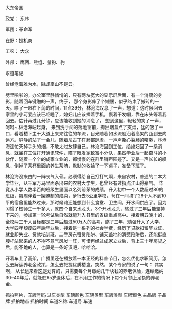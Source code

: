 大东帝国

政党： 东林

军团：革命军

在野：投机商

工农： 大众

外部： 鹰团、熊组、鬣狗、豹

















求道笔记

曾经沧海难为水，除却巫山不是云。

劈里啪啦的，办公室里静悄悄的，只有两块宽大的显示屏后面，有一个消瘦的身影，随着回车键啪的一声，终于， 那个身影伸了个懒腰，似乎结束了搬砖的一天。瞟了一眼右下角的时间，11点39分，林沧海叹息了一声，想道：这时候回去家里的小可爱应该已经睡了，媳妇儿应该捧着手机，裹着干发帽，靠在床头等着我回去。估计再过几分钟，应该能收到她的消息了， 想到这里，轻轻的笑了一声，呵呵~ 林沧海站起身， 来到洗手间的落地窗前，掏出烟盒点了支烟，猛的吸了一口，看着楼下主干大道上来来往往的车流，目光随着如水流般沿着高架的匝到去向远方。静静的站了一会儿，随着尼古丁在肺部肆虐，一声声撕心裂肺的咳嗽，林沧海连忙灭掉手头的烟，不敢太过放肆自己。林沧海回到工位，给媳妇回了一条消息，就坐在工位打开通讯软件，瞄了眼发家致富小分队，果然毕业后一起奋斗的小伙伴，随着一个个的成家立业的，都慢慢的在群里销声匿迹了。又是一声长长的叹息，倒掉了茶杯里面的养生茶渣，默默的收拾了一下桌子，准备下班了。

林沧海没来由的一阵丧气入骨。必须得给自己打打气啊，来自农村，普通的二本大学毕业，从千军万马里面杀出来的农村大学生，也曾经有过指点江山得豪气。 毕竟从小学人数半百的班级生里面以名列前茅的成绩，升入初中一个人数超过80的班级，每周伴着一罐腌制的咸菜，步行去5公里学校，苟在一间挤了28个人不到10平的宿舍里能熬过来，那时候谁还能想到什么食堂、卫生间，开水间供应了。因为习惯了校师生一千多人，就四个自来水龙头，3个开水龙头，熬过了三年后能坚持下来的，参加第一轮考试后自然就能升入县里的省级重点高中。接着朝五晚十的，全校两三千人目标都是三年后超过50万人的高考，熬了三年，勉强升入了大学，大学四年颓废四年后毕业后，接着是一系列的社会学费，经历了贷款扣留毕业证、就业即失业、贷款培训班，二手房东租赁陷阱、铺天盖地的消费陷阱后，还能挺直腰杆站起来的人不得不意气风发一阵，可惜再经过成家立业后，背上三十年房贷之后，能不跪的人，也算是一条好汉吧，哈哈哈。

开着车上了高架，广播里还在播放着一本正经的科普节目，怎么优化求职简历，怎么去解读养老金政策，怎么去把握优质楼盘。突然，某个专家的说了一句： 其实啊， 从长远来看这是划算的，只需要每个月缴纳几千块钱的养老保险，连续缴纳30~40年后，就能在65岁退休后，在不用工作的情况下每个月领上足额的养老金。





抓拍照片，车牌号码 过车类型 车辆颜色 车辆类型 车牌类型 车牌颜色 主品牌 子品牌 抓拍地点 抓拍时间 车道名称 车道号 车速